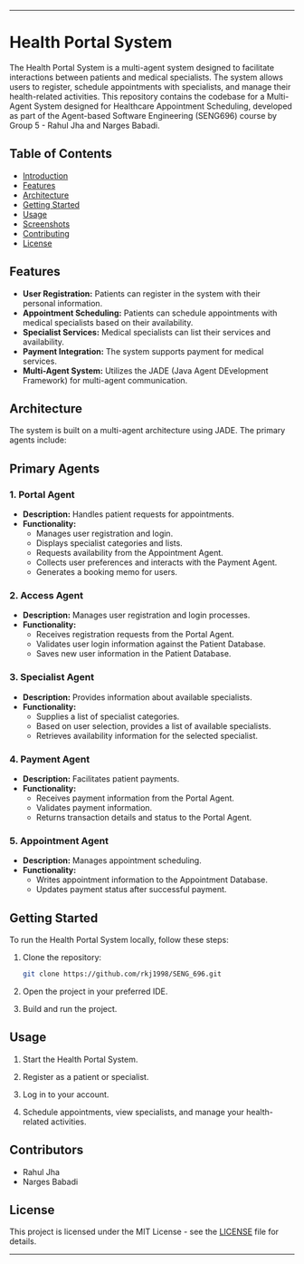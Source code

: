 
---

# Health Portal System

The Health Portal System is a multi-agent system designed to facilitate interactions between patients and medical specialists. The system allows users to register, schedule appointments with specialists, and manage their health-related activities.
This repository contains the codebase for a Multi-Agent System designed for Healthcare Appointment Scheduling, developed as part of the Agent-based Software Engineering (SENG696) course by Group 5 - Rahul Jha and Narges Babadi.


## Table of Contents
- [Introduction](#health-portal-system)
- [Features](#features)
- [Architecture](#architecture)
- [Getting Started](#getting-started)
- [Usage](#usage)
- [Screenshots](#screenshots)
- [Contributing](#contributing)
- [License](#license)

## Features

- **User Registration:** Patients can register in the system with their personal information.
- **Appointment Scheduling:** Patients can schedule appointments with medical specialists based on their availability.
- **Specialist Services:** Medical specialists can list their services and availability.
- **Payment Integration:** The system supports payment for medical services.
- **Multi-Agent System:** Utilizes the JADE (Java Agent DEvelopment Framework) for multi-agent communication.

## Architecture

The system is built on a multi-agent architecture using JADE. The primary agents include:

## Primary Agents

### 1. Portal Agent

- **Description:** Handles patient requests for appointments.
- **Functionality:**
  - Manages user registration and login.
  - Displays specialist categories and lists.
  - Requests availability from the Appointment Agent.
  - Collects user preferences and interacts with the Payment Agent.
  - Generates a booking memo for users.

### 2. Access Agent

- **Description:** Manages user registration and login processes.
- **Functionality:**
  - Receives registration requests from the Portal Agent.
  - Validates user login information against the Patient Database.
  - Saves new user information in the Patient Database.

### 3. Specialist Agent

- **Description:** Provides information about available specialists.
- **Functionality:**
  - Supplies a list of specialist categories.
  - Based on user selection, provides a list of available specialists.
  - Retrieves availability information for the selected specialist.

### 4. Payment Agent

- **Description:** Facilitates patient payments.
- **Functionality:**
  - Receives payment information from the Portal Agent.
  - Validates payment information.
  - Returns transaction details and status to the Portal Agent.

### 5. Appointment Agent

- **Description:** Manages appointment scheduling.
- **Functionality:**
  - Writes appointment information to the Appointment Database.
  - Updates payment status after successful payment.

## Getting Started

To run the Health Portal System locally, follow these steps:

1. Clone the repository:

    ```bash
    git clone https://github.com/rkj1998/SENG_696.git
    ```

2. Open the project in your preferred IDE.

3. Build and run the project.

## Usage

1. Start the Health Portal System.

2. Register as a patient or specialist.

3. Log in to your account.

4. Schedule appointments, view specialists, and manage your health-related activities.

## Contributors

- Rahul Jha
- Narges Babadi

## License

This project is licensed under the MIT License - see the [LICENSE](LICENSE) file for details.

---

